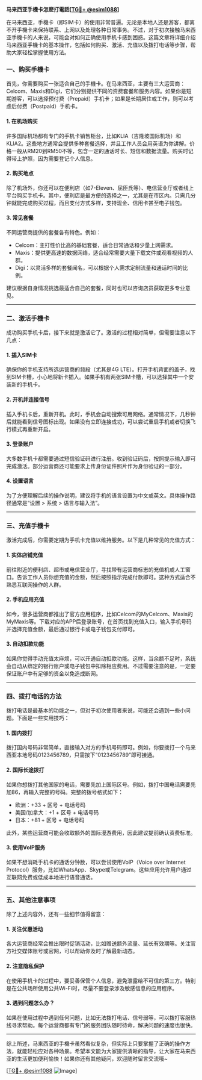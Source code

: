 **马来西亚手機卡怎麽打電話[[TG💪+ @esim1088](https://t.me/s/esim1088)]**

在马来西亚，手機卡（即SIM卡）的使用非常普遍。无论是本地人还是游客，都离不开手機卡来保持联系、上网以及处理各种日常事务。不过，对于初次接触马来西亚手機卡的人来说，可能会对如何正确使用手机卡感到困惑。这篇文章将详细介绍马来西亚手機卡的基本操作，包括如何购买、激活、充值以及拨打电话等步骤，帮助大家轻松掌握使用方法。

### **一、购买手機卡**

首先，你需要购买一张适合自己的手機卡。在马来西亚，主要有三大运营商：Celcom、Maxis和Digi，它们分别提供不同的资费套餐和服务内容。如果你是短期游客，可以选择预付费（Prepaid）手机卡；如果是长期居住或工作，则可以考虑后付费（Postpaid）手机卡。

#### **1. 在机场购买**
许多国际机场都有专门的手机卡销售柜台，比如KLIA（吉隆坡国际机场）和KLIA2。这些地方通常会提供多种套餐选择，并且工作人员会用英语为你讲解。价格一般从RM20到RM50不等，包含一定的通话时长、短信和数据流量。购买时记得带上护照，因为需要登记个人信息。

#### **2. 购买地点**
除了机场外，你还可以在便利店（如7-Eleven、屈臣氏等）、电信营业厅或者线上平台购买手机卡。其中，便利店是最方便的选择之一，尤其是在市区内。只需几分钟就能完成购买过程，而且支付方式多样，支持现金、信用卡甚至电子钱包。

#### **3. 常见套餐**
不同运营商提供的套餐各有特色。例如：
- Celcom：主打性价比高的基础套餐，适合日常通话和少量上网需求。
- Maxis：提供更高速的数据网络，适合经常需要大量下载文件或观看视频的人群。
- Digi：以灵活多样的套餐闻名，可以根据个人需求定制流量和通话时间的比例。

建议根据自身情况挑选最适合自己的套餐，同时也可以咨询店员获取更多专业意见。

---

### **二、激活手機卡**

成功购买手机卡后，接下来就是激活它了。激活的过程相对简单，但需要注意以下几点：

#### **1. 插入SIM卡**
确保你的手机支持所选运营商的频段（尤其是4G LTE）。打开手机背面的盖子，找到SIM卡槽，小心地将新卡插入。如果手机有两张SIM卡槽，可以选择其中一个安装新的手机卡。

#### **2. 开机并连接信号**
插入手机卡后，重新开机。此时，手机会自动搜索可用网络。通常情况下，几秒钟后就能看到信号图标出现。如果没有立即连接成功，可以尝试重启手机或者切换飞行模式再重新开启。

#### **3. 登录账户**
大多数手机卡都需要通过短信验证码进行注册。收到验证码后，按照提示输入即可完成激活。部分运营商还可能要求上传身份证件照片作为身份验证的一部分。

#### **4. 设置语言**
为了方便理解后续的操作说明，建议将手机的语言设置为中文或英文。具体操作路径通常是“设置 > 系统 > 语言与输入法”。

---

### **三、充值手機卡**

激活完成后，你需要定期为手机卡充值以维持服务。以下是几种常见的充值方式：

#### **1. 实体店铺充值**
前往附近的便利店、超市或电信营业厅，寻找带有运营商标志的充值机或人工窗口。告诉工作人员你想充值的金额，然后按照指示完成付款即可。这种方式适合不熟悉互联网操作的人群。

#### **2. 手机应用充值**
如今，很多运营商都推出了官方应用程序，比如Celcom的MyCelcom、Maxis的MyMaxis等。下载对应的APP后登录账号，在首页找到充值入口，输入手机号码并选择充值金额，最后通过银行卡或电子钱包支付即可。

#### **3. 自动扣款功能**
如果你觉得手动充值太麻烦，可以开通自动扣款功能。这样，当余额不足时，系统会自动从绑定的银行账户或电子钱包中扣除相应费用。不过需要注意的是，一定要保证账户中有足够的资金以免造成断网。

---

### **四、拨打电话的方法**

拨打电话是最基本的功能之一，但对于初次使用者来说，可能还会遇到一些小问题。下面是一些实用技巧：

#### **1. 国内拨打**
拨打国内号码非常简单，直接输入对方的手机号码即可。例如，你要拨打一个马来西亚本地号码0123456789，只需按下“0123456789”即可接通。

#### **2. 国际长途拨打**
如果你想拨打其他国家的电话，需要先加上国际区号。例如，拨打中国电话需要先加86，再输入完整的号码。完整的拨号格式如下：
- 欧洲：+33 + 区号 + 电话号码
- 美国/加拿大：+1 + 区号 + 电话号码
- 日本：+81 + 区号 + 电话号码

此外，某些运营商可能会收取额外的国际漫游费用，因此建议提前确认资费标准。

#### **3. 使用VoIP服务**
如果不想消耗手机卡的通话分钟数，可以尝试使用VoIP（Voice over Internet Protocol）服务，比如WhatsApp、Skype或Telegram。这些应用允许用户通过互联网免费或低成本地进行语音通话。

---

### **五、其他注意事项**

除了上述内容外，还有一些细节值得留意：

#### **1. 关注优惠活动**
各大运营商经常会推出限时促销活动，比如赠送额外流量、延长有效期等。关注官方社交媒体账号或官网，可以帮助你及时了解最新动态。

#### **2. 注意隐私保护**
在使用手机卡的过程中，要妥善保管个人信息，避免泄露给不可信的第三方。特别是在公共场所使用公共Wi-Fi时，尽量不要登录涉及敏感信息的应用程序。

#### **3. 遇到问题怎么办？**
如果在使用过程中遇到任何问题，比如无法拨打电话、信号弱等，可以拨打客服热线寻求帮助。每个运营商都有专门的服务团队随时待命，解决问题的速度也很快。

---

综上所述，马来西亚的手機卡虽然看似复杂，但实际上只要掌握了正确的操作方法，就能轻松应对各种场景。希望本文能为大家提供清晰的指导，让大家在马来西亚的生活更加便利愉快！如果你还有其他疑问，欢迎随时留言交流哦~

[[TG💪+ @esim1088](https://t.me/s/esim1088) ![Image](https://i.postimg.cc/4NQfJmqS/Snipaste-2025-05-13-00-14-12.png)]